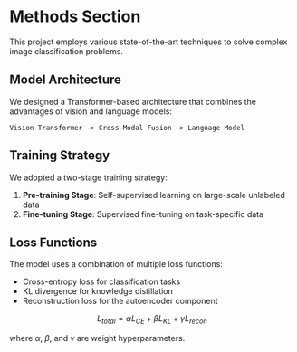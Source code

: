 # Methods Section

This project employs various state-of-the-art techniques to solve complex image classification problems.

## Model Architecture

We designed a Transformer-based architecture that combines the advantages of vision and language models:

```
Vision Transformer -> Cross-Modal Fusion -> Language Model
```

## Training Strategy

We adopted a two-stage training strategy:
1. **Pre-training Stage**: Self-supervised learning on large-scale unlabeled data
2. **Fine-tuning Stage**: Supervised fine-tuning on task-specific data

## Loss Functions

The model uses a combination of multiple loss functions:
- Cross-entropy loss for classification tasks
- KL divergence for knowledge distillation
- Reconstruction loss for the autoencoder component

$$L_{total} = \alpha L_{CE} + \beta L_{KL} + \gamma L_{recon}$$

where $\alpha$, $\beta$, and $\gamma$ are weight hyperparameters.
